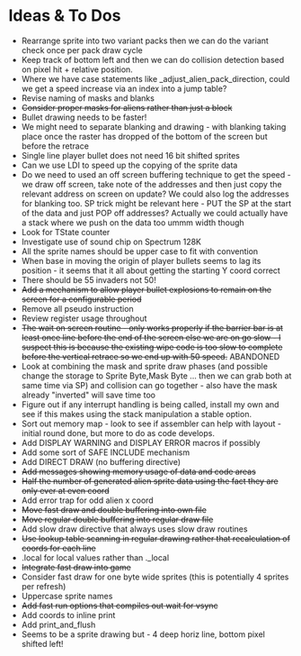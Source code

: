 # Ideas & To Dos

* Rearrange sprite into two variant packs then we can do the variant check once per pack draw cycle
* Keep track of bottom left and then we can do collision detection based on pixel hit + relative position.
* Where we have case statements like _adjust_alien_pack_direction, could we get a speed increase via an index into a jump table?
* Revise naming of masks and blanks
* ~~Consider proper masks for aliens rather than just a block~~
* Bullet drawing needs to be faster!
* We might need to separate blanking and drawing - with blanking taking place once the raster has dropped of the bottom of the screen but before the retrace
* Single line player bullet does not need 16 bit shifted sprites
* Can we use LDI to speed up the copying of the sprite data
* Do we need to used an off screen buffering technique to get the speed - we draw off screen, take note of the addresses and then just copy the relevant address on screen on update?  We could also log the addresses for blanking too.  SP trick might be relevant here - PUT the SP at the start of the data and just POP off addresses?   Actually we could actually have a stack where we push on the data too ummm width though
* Look for TState counter
* Investigate use of sound chip on Spectrum 128K
* All the sprite names should be upper case to fit with convention
* When base in moving the origin of player bullets seems to lag its position - it seems that it all about getting the starting Y coord correct
* There should be 55 invaders not 50!
* ~~Add a mechanism to allow player bullet explosions to remain on the screen for a configurable period~~
* Remove all pseudo instruction
* Review register usage throughout
* ~~The wait on screen routine - only works properly if the barrier bar is at least once line before the end of the screen else we are on go slow - I suspect this is because the existing wipe code is too slow to complete before the vertical retrace so we end up with 50 speed.~~ ABANDONED
* Look at combining the mask and sprite draw phases (and possible change the storage to Sprite Byte,Mask Byte ... then we can grab both at same time via SP) and collision can go together - also have the mask already "inverted" will save time too
* Figure out if any interrupt handling is being called, install my own and see if this makes using the stack manipulation a stable option.
* Sort out memory map - look to see if assembler can help with layout - initial round done, but more to do as code develops.
* Add DISPLAY WARNING and DISPLAY ERROR macros if possibly
* Add some sort of SAFE INCLUDE mechanism
* Add DIRECT DRAW (no buffering directive)
* ~~Add messages showing memory usage of data and code areas~~
* ~~Half the number of generated alien sprite data using the fact they are only ever at even coord~~
* Add error trap for odd alien x coord
* ~~Move fast draw and double buffering into own file~~
* ~~Move regular double buffering into regular draw file~~
* Add slow draw directive that always uses slow draw routines
* ~~Use lookup table scanning in regular drawing rather that recalculation of coords for each line~~
* .local for local values rather than ._local
* ~~Integrate fast draw into game~~
* Consider fast draw for one byte wide sprites (this is potentially 4 sprites per refresh)
* Uppercase sprite names
* ~~Add fast run options that compiles out wait for vsync~~
* Add coords to inline print
* Add print_and_flush
* Seems to be a sprite drawing but - 4 deep horiz line, bottom pixel shifted left!

  